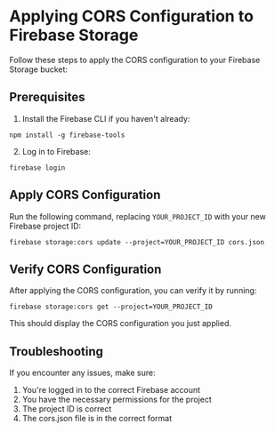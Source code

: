 # Applying CORS Configuration to Firebase Storage

Follow these steps to apply the CORS configuration to your Firebase Storage bucket:

## Prerequisites

1. Install the Firebase CLI if you haven't already:
```
npm install -g firebase-tools
```

2. Log in to Firebase:
```
firebase login
```

## Apply CORS Configuration

Run the following command, replacing `YOUR_PROJECT_ID` with your new Firebase project ID:

```
firebase storage:cors update --project=YOUR_PROJECT_ID cors.json
```

## Verify CORS Configuration

After applying the CORS configuration, you can verify it by running:

```
firebase storage:cors get --project=YOUR_PROJECT_ID
```

This should display the CORS configuration you just applied.

## Troubleshooting

If you encounter any issues, make sure:

1. You're logged in to the correct Firebase account
2. You have the necessary permissions for the project
3. The project ID is correct
4. The cors.json file is in the correct format
